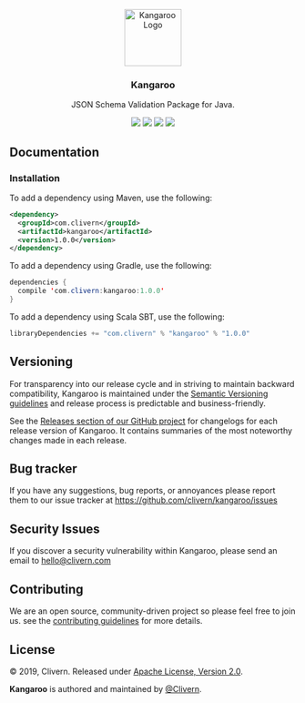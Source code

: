 <p align="center">
    <img alt="Kangaroo Logo" src="https://raw.githubusercontent.com/Clivern/Kangaroo/master/images/logo.png" height="100" />
    <h3 align="center">Kangaroo</h3>
    <p align="center">JSON Schema Validation Package for Java.</p>
    <p align="center">
        <a href="http://www.javadoc.io/doc/com.clivern/kangaroo"><img src="http://www.javadoc.io/badge/com.clivern/kangaroo.svg"></a>
        <a href="https://travis-ci.org/Clivern/Kangaroo"><img src="https://travis-ci.org/Clivern/Kangaroo.svg?branch=master"></a>
        <a href="https://mvnrepository.com/artifact/com.clivern/kangaroo/1.0.0"><img src="https://img.shields.io/maven-central/v/com.clivern/kangaroo.svg"></a>
        <a href="https://github.com/Clivern/Kangaroo/blob/master/LICENSE"><img src="https://img.shields.io/badge/LICENSE-MIT-orange.svg"></a>
    </p>
</p>


## Documentation

### Installation

To add a dependency using Maven, use the following:
```xml
<dependency>
  <groupId>com.clivern</groupId>
  <artifactId>kangaroo</artifactId>
  <version>1.0.0</version>
</dependency>
```

To add a dependency using Gradle, use the following:
```java
dependencies {
  compile 'com.clivern:kangaroo:1.0.0'
}
```

To add a dependency using Scala SBT, use the following:
```java
libraryDependencies += "com.clivern" % "kangaroo" % "1.0.0"
```


## Versioning

For transparency into our release cycle and in striving to maintain backward compatibility, Kangaroo is maintained under the [Semantic Versioning guidelines](https://semver.org/) and release process is predictable and business-friendly.

See the [Releases section of our GitHub project](https://github.com/clivern/kangaroo/releases) for changelogs for each release version of Kangaroo. It contains summaries of the most noteworthy changes made in each release.


## Bug tracker

If you have any suggestions, bug reports, or annoyances please report them to our issue tracker at https://github.com/clivern/kangaroo/issues


## Security Issues

If you discover a security vulnerability within Kangaroo, please send an email to [hello@clivern.com](mailto:hello@clivern.com)


## Contributing

We are an open source, community-driven project so please feel free to join us. see the [contributing guidelines](CONTRIBUTING.md) for more details.


## License

© 2019, Clivern. Released under [Apache License, Version 2.0](https://www.apache.org/licenses/LICENSE-2.0).

**Kangaroo** is authored and maintained by [@Clivern](http://github.com/clivern).
